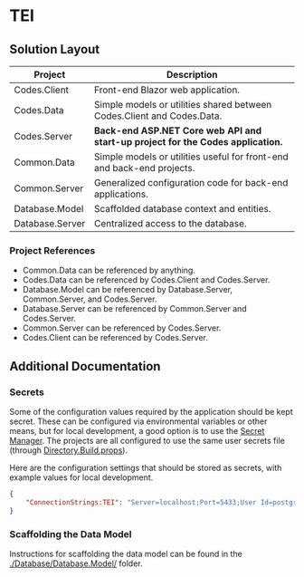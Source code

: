﻿# TEI

## Solution Layout

| Project         | Description                                                                       |
|-----------------|-----------------------------------------------------------------------------------|
| Codes.Client    | Front-end Blazor web application.                                                 |
| Codes.Data      | Simple models or utilities shared between Codes.Client and Codes.Data.            |
| Codes.Server    | **Back-end ASP.NET Core web API and start-up project for the Codes application.** |
| Common.Data     | Simple models or utilities useful for front-end and back-end projects.            |
| Common.Server   | Generalized configuration code for back-end applications.                         |
| Database.Model  | Scaffolded database context and entities.                                         |
| Database.Server | Centralized access to the database.                                               |

### Project References

- Common.Data can be referenced by anything.
- Codes.Data can be referenced by Codes.Client and Codes.Server.
- Database.Model can be referenced by Database.Server, Common.Server, and Codes.Server.
- Database.Server can be referenced by Common.Server and Codes.Server.
- Common.Server can be referenced by Codes.Server.
- Codes.Client can be referenced by Codes.Server.

## Additional Documentation

### Secrets

Some of the configuration values required by the application should be kept secret. These can be configured via environmental variables or other means, but for local development, a good option is to use the [Secret Manager](https://learn.microsoft.com/en-us/aspnet/core/security/app-secrets#secret-manager). The projects are all configured to use the same user secrets file (through [Directory.Build.props](./Directory.Build.props)).

Here are the configuration settings that should be stored as secrets, with example values for local development.

```json
{
    "ConnectionStrings:TEI": "Server=localhost;Port=5433;User Id=postgres;Password=postgres;Database=postgres;"
}
```

### Scaffolding the Data Model

Instructions for scaffolding the data model can be found in the [./Database/Database.Model/](./Database/Database.Model/) folder.
